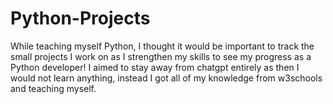 # Python-Projects
While teaching myself Python, I thought it would be important to track the small projects I work on as I strengthen my skills to see my progress as a Python developer! I aimed to stay away from chatgpt entirely as then I would not learn anything, instead I got all of my knowledge from w3schools and teaching myself.
